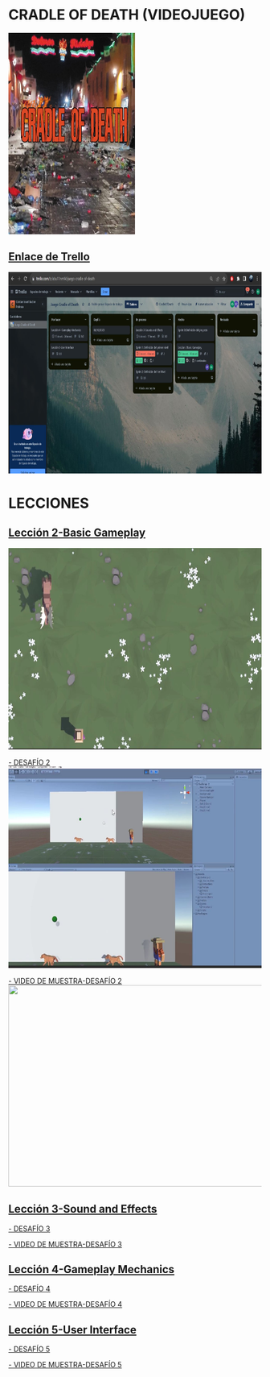 # CRADLE OF DEATH (VIDEOJUEGO)
<img src="https://github.com/leoKV/ImagenesCradleOfDeath/blob/main/Cradle%20of%20death.jpg" width="50%" height="400px">

## [Enlace de Trello](https://trello.com/b/abu11nmM/juego-cradle-of-death)
<img src="https://github.com/leoKV/ImagenesCradleOfDeath/blob/main/Trello.JPG" width="140%" height="400px">

# LECCIONES
## [Lección 2-Basic Gameplay](https://github.com/Bucky2/CradleOfDeath/tree/main/Lecciones/Lecci%C3%B3n%202/Basic%20Gameplay)
<img src="https://github.com/leoKV/ImagenesCradleOfDeath/blob/main/Lecci%C3%B3n%202.JPG" width="140%" height="400px">

[- DESAFÍO 2](https://github.com/Bucky2/CradleOfDeath/tree/main/Lecciones/Lecci%C3%B3n%202/Basic%20Gameplay/Assets/Challenge%202)
<img src="https://github.com/leoKV/ImagenesCradleOfDeath/blob/main/Desaf%C3%ADo%202.JPG" width="140%" height="400px">

[- VIDEO DE MUESTRA-DESAFÍO 2](https://drive.google.com/file/d/1-XTXOJ612JzUo4RM0yHADoewAALb3H5Z/view?usp=sharing)
<img src="https://github.com/leoKV/ImagenesCradleOfDeath/blob/main/Video%20desaf%C3%ADo%202.JPG" width="140%" height="400px">

## [Lección 3-Sound and Effects](#)
[- DESAFÍO 3](#)

[- VIDEO DE MUESTRA-DESAFÍO 3](#)

## [Lección 4-Gameplay Mechanics](#)
[- DESAFÍO 4](#)

[- VIDEO DE MUESTRA-DESAFÍO 4](#)

## [Lección 5-User Interface](#)
[- DESAFÍO 5](#)

[- VIDEO DE MUESTRA-DESAFÍO 5](#)
